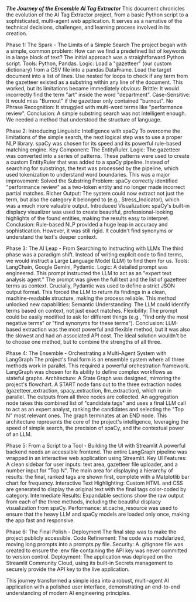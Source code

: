 ***The Journey of the Ensemble AI Tag Extractor***
This document chronicles the evolution of the AI Tag Extractor project, from a basic Python script to a sophisticated, multi-agent web application. It serves as a narrative of the technical decisions, challenges, and learning process involved in its creation.


Phase 1: The Spark - The Limits of a Simple Search
The project began with a simple, common problem: How can we find a predefined list of keywords in a large block of text?
The initial approach was a straightforward Python script.
Tools: Python, Pandas.
Logic:
Load a "gazetteer" (our custom dictionary) from a CSV file into a pandas DataFrame.
Load the target document into a list of lines.
Use nested for loops to check if any term from the gazetteer existed as a substring within any line of the document.
This worked, but its limitations became immediately obvious:
Brittle: It would incorrectly find the term "art" inside the word "department".
Case-Sensitive: It would miss "Burnout" if the gazetteer only contained "burnout".
No Phrase Recognition: It struggled with multi-word terms like "performance review".
Conclusion: A simple substring search was not intelligent enough. We needed a method that understood the structure of language.


Phase 2: Introducing Linguistic Intelligence with spaCy
To overcome the limitations of the simple search, the next logical step was to use a proper NLP library. spaCy was chosen for its speed and its powerful rule-based matching engine.
Key Component: The EntityRuler.
Logic:
The gazetteer was converted into a series of patterns.
These patterns were used to create a custom EntityRuler that was added to a spaCy pipeline.
Instead of searching for substrings, the text was processed by the pipeline, which used tokenization to understand word boundaries.
This was a major improvement:
Solved the Substring Problem: spaCy correctly identified "performance review" as a two-token entity and no longer made incorrect partial matches.
Richer Output: The system could now extract not just the term, but also the category it belonged to (e.g., Stress_Indicator), which was a much more valuable output.
Introduced Visualization: spaCy's built-in displacy visualizer was used to create beautiful, professional-looking highlights of the found entities, making the results easy to interpret.
Conclusion: Rule-based NLP provided a huge leap in accuracy and sophistication. However, it was still rigid. It couldn't find synonyms or understand the text's deeper context.


Phase 3: The AI Leap - From Searching to Instructing with LLMs
The third phase was a paradigm shift. Instead of writing explicit code to find terms, we would instruct a Large Language Model (LLM) to find them for us.
Tools: LangChain, Google Gemini, Pydantic.
Logic:
A detailed prompt was engineered. This prompt instructed the LLM to act as an "expert text analysis agent."
The prompt was given the full text and the list of gazetteer terms as context.
Crucially, Pydantic was used to define a strict JSON output format. This forced the LLM to return its findings in a clean, machine-readable structure, making the process reliable.
This method unlocked new capabilities:
Semantic Understanding: The LLM could identify terms based on context, not just exact matches.
Flexibility: The prompt could be easily modified to ask for different things (e.g., "find only the most negative terms" or "find synonyms for these terms").
Conclusion: LLM-based extraction was the most powerful and flexible method, but it was also the slowest and had an associated API cost. The ideal solution wouldn't be to choose one method, but to combine the strengths of all three.


Phase 4: The Ensemble - Orchestrating a Multi-Agent System with LangGraph
The project's final form is an ensemble system where all three methods work in parallel. This required a powerful orchestration framework. LangGraph was chosen for its ability to define complex workflows as stateful graphs.
Architecture:
A State Graph was designed, mirroring the project's flowchart.
A START node fans out to the three extraction nodes (gazetteer_extraction, spacy_extraction, llm_extraction), which run in parallel.
The outputs from all three nodes are collected.
An aggregation node takes this combined list of "candidate tags" and uses a final LLM call to act as an expert analyst, ranking the candidates and selecting the "Top N" most relevant ones.
The graph terminates at an END node.
This architecture represents the core of the project's intelligence, leveraging the speed of simple search, the precision of spaCy, and the contextual power of an LLM.


Phase 5: From a Script to a Tool - Building the UI with Streamlit
A powerful backend needs an accessible frontend. The entire LangGraph pipeline was wrapped in an interactive web application using Streamlit.
Key UI Features:
A clean sidebar for user inputs: text area, gazetteer file uploader, and a number input for "Top N".
The main area for displaying a hierarchy of results: the final, ranked tags are shown first, complete with a Matplotlib bar chart for frequency.
Interactive Text Highlighting: Custom HTML and CSS are generated to display the original text with the final tags color-coded by category.
Intermediate Results: Expandable sections show the raw output from each of the three methods, including the beautiful displacy visualization from spaCy.
Performance: st.cache_resource was used to ensure that the heavy LLM and spaCy models are loaded only once, making the app fast and responsive.


Phase 6: The Final Polish - Deployment
The final step was to make the project publicly accessible.
Code Refinement: The code was modularized, moving long prompts into a prompts.py file.
Security: A .gitignore file was created to ensure the .env file containing the API key was never committed to version control.
Deployment: The application was deployed on the Streamlit Community Cloud, using its built-in Secrets management to securely provide the API key to the live application.


This journey transformed a simple idea into a robust, multi-agent AI application with a polished user interface, demonstrating an end-to-end understanding of modern AI engineering principles.
